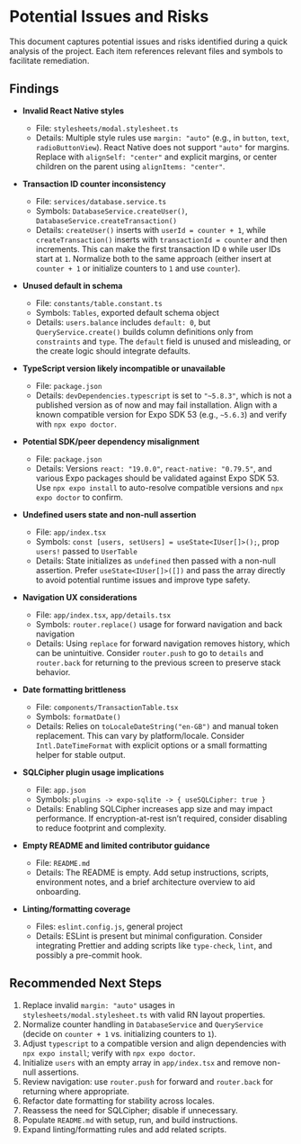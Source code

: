 # Potential Issues and Risks

This document captures potential issues and risks identified during a quick analysis of the project. Each item references relevant files and symbols to facilitate remediation.

## Findings

- **Invalid React Native styles**
  - File: `stylesheets/modal.stylesheet.ts`
  - Details: Multiple style rules use `margin: "auto"` (e.g., in `button`, `text`, `radioButtonView`). React Native does not support `"auto"` for margins. Replace with `alignSelf: "center"` and explicit margins, or center children on the parent using `alignItems: "center"`.

- **Transaction ID counter inconsistency**
  - File: `services/database.service.ts`
  - Symbols: `DatabaseService.createUser()`, `DatabaseService.createTransaction()`
  - Details: `createUser()` inserts with `userId = counter + 1`, while `createTransaction()` inserts with `transactionId = counter` and then increments. This can make the first transaction ID `0` while user IDs start at `1`. Normalize both to the same approach (either insert at `counter + 1` or initialize counters to `1` and use `counter`).

- **Unused default in schema**
  - File: `constants/table.constant.ts`
  - Symbols: `Tables`, exported default schema object
  - Details: `users.balance` includes `default: 0`, but `QueryService.create()` builds column definitions only from `constraints` and `type`. The `default` field is unused and misleading, or the create logic should integrate defaults.

- **TypeScript version likely incompatible or unavailable**
  - File: `package.json`
  - Details: `devDependencies.typescript` is set to `"~5.8.3"`, which is not a published version as of now and may fail installation. Align with a known compatible version for Expo SDK 53 (e.g., `~5.6.3`) and verify with `npx expo doctor`.

- **Potential SDK/peer dependency misalignment**
  - File: `package.json`
  - Details: Versions `react: "19.0.0"`, `react-native: "0.79.5"`, and various Expo packages should be validated against Expo SDK 53. Use `npx expo install` to auto-resolve compatible versions and `npx expo doctor` to confirm.

- **Undefined users state and non-null assertion**
  - File: `app/index.tsx`
  - Symbols: `const [users, setUsers] = useState<IUser[]>();`, prop `users!` passed to `UserTable`
  - Details: State initializes as `undefined` then passed with a non-null assertion. Prefer `useState<IUser[]>([])` and pass the array directly to avoid potential runtime issues and improve type safety.

- **Navigation UX considerations**
  - File: `app/index.tsx`, `app/details.tsx`
  - Symbols: `router.replace()` usage for forward navigation and back navigation
  - Details: Using `replace` for forward navigation removes history, which can be unintuitive. Consider `router.push` to go to `details` and `router.back` for returning to the previous screen to preserve stack behavior.

- **Date formatting brittleness**
  - File: `components/TransactionTable.tsx`
  - Symbols: `formatDate()`
  - Details: Relies on `toLocaleDateString("en-GB")` and manual token replacement. This can vary by platform/locale. Consider `Intl.DateTimeFormat` with explicit options or a small formatting helper for stable output.

- **SQLCipher plugin usage implications**
  - File: `app.json`
  - Symbols: `plugins -> expo-sqlite -> { useSQLCipher: true }`
  - Details: Enabling SQLCipher increases app size and may impact performance. If encryption-at-rest isn’t required, consider disabling to reduce footprint and complexity.

- **Empty README and limited contributor guidance**
  - File: `README.md`
  - Details: The README is empty. Add setup instructions, scripts, environment notes, and a brief architecture overview to aid onboarding.

- **Linting/formatting coverage**
  - Files: `eslint.config.js`, general project
  - Details: ESLint is present but minimal configuration. Consider integrating Prettier and adding scripts like `type-check`, `lint`, and possibly a pre-commit hook.

## Recommended Next Steps

1. Replace invalid `margin: "auto"` usages in `stylesheets/modal.stylesheet.ts` with valid RN layout properties.
2. Normalize counter handling in `DatabaseService` and `QueryService` (decide on `counter + 1` vs. initializing counters to `1`).
3. Adjust `typescript` to a compatible version and align dependencies with `npx expo install`; verify with `npx expo doctor`.
4. Initialize `users` with an empty array in `app/index.tsx` and remove non-null assertions.
5. Review navigation: use `router.push` for forward and `router.back` for returning where appropriate.
6. Refactor date formatting for stability across locales.
7. Reassess the need for SQLCipher; disable if unnecessary.
8. Populate `README.md` with setup, run, and build instructions.
9. Expand linting/formatting rules and add related scripts.
